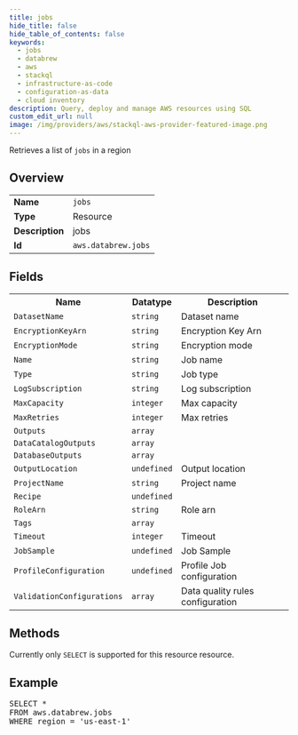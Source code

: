 ```yaml
---
title: jobs
hide_title: false
hide_table_of_contents: false
keywords:
  - jobs
  - databrew
  - aws
  - stackql
  - infrastructure-as-code
  - configuration-as-data
  - cloud inventory
description: Query, deploy and manage AWS resources using SQL
custom_edit_url: null
image: /img/providers/aws/stackql-aws-provider-featured-image.png
---
```

Retrieves a list of <code>jobs</code> in a region

## Overview
<table><tbody>
<tr><td><b>Name</b></td><td><code>jobs</code></td></tr>
<tr><td><b>Type</b></td><td>Resource</td></tr>
<tr><td><b>Description</b></td><td>jobs</td></tr>
<tr><td><b>Id</b></td><td><code>aws.databrew.jobs</code></td></tr>
</tbody></table>

## Fields
<table><tbody>
<tr><th>Name</th><th>Datatype</th><th>Description</th></tr>
<tr><td><code>DatasetName</code></td><td><code>string</code></td><td>Dataset name</td></tr>
<tr><td><code>EncryptionKeyArn</code></td><td><code>string</code></td><td>Encryption Key Arn</td></tr>
<tr><td><code>EncryptionMode</code></td><td><code>string</code></td><td>Encryption mode</td></tr>
<tr><td><code>Name</code></td><td><code>string</code></td><td>Job name</td></tr>
<tr><td><code>Type</code></td><td><code>string</code></td><td>Job type</td></tr>
<tr><td><code>LogSubscription</code></td><td><code>string</code></td><td>Log subscription</td></tr>
<tr><td><code>MaxCapacity</code></td><td><code>integer</code></td><td>Max capacity</td></tr>
<tr><td><code>MaxRetries</code></td><td><code>integer</code></td><td>Max retries</td></tr>
<tr><td><code>Outputs</code></td><td><code>array</code></td><td></td></tr>
<tr><td><code>DataCatalogOutputs</code></td><td><code>array</code></td><td></td></tr>
<tr><td><code>DatabaseOutputs</code></td><td><code>array</code></td><td></td></tr>
<tr><td><code>OutputLocation</code></td><td><code>undefined</code></td><td>Output location</td></tr>
<tr><td><code>ProjectName</code></td><td><code>string</code></td><td>Project name</td></tr>
<tr><td><code>Recipe</code></td><td><code>undefined</code></td><td></td></tr>
<tr><td><code>RoleArn</code></td><td><code>string</code></td><td>Role arn</td></tr>
<tr><td><code>Tags</code></td><td><code>array</code></td><td></td></tr>
<tr><td><code>Timeout</code></td><td><code>integer</code></td><td>Timeout</td></tr>
<tr><td><code>JobSample</code></td><td><code>undefined</code></td><td>Job Sample</td></tr>
<tr><td><code>ProfileConfiguration</code></td><td><code>undefined</code></td><td>Profile Job configuration</td></tr>
<tr><td><code>ValidationConfigurations</code></td><td><code>array</code></td><td>Data quality rules configuration</td></tr>

</tbody></table>

## Methods
Currently only <code>SELECT</code> is supported for this resource resource.

## Example
<pre>
SELECT * 
FROM aws.databrew.jobs
WHERE region = 'us-east-1'
</pre>
